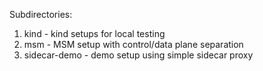 Subdirectories:

1) kind - kind setups for local testing
2) msm - MSM setup with control/data plane separation
3) sidecar-demo - demo setup using simple sidecar proxy

